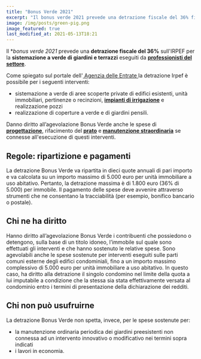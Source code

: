 ```yaml
---
title: "Bonus Verde 2021"
excerpt: "Il bonus verde 2021 prevede una detrazione fiscale del 36% fino a un importo di 5.000 euro per la progettazione e la sistemazione a verde di giardini e terrazzi"
image: /img/posts/green-pig.png
image_featured: true
last_modified_at: 2021-05-13T18:21
---
```

Il **bonus verde 2021* prevede una **detrazione fiscale del 36%** sull'IRPEF per la **sistemazione a verde di giardini e terrazzi** eseguiti da [**professionisti del settore**](/chi-sono/ "Potasiepe giardiniere e paesaggista").

Come spiegato sul portale dell'<a href="https://www.agenziaentrate.gov.it/portale/web/guest/bonus-verde/infogen-bonus-verde-cittadini" aria-label="vai al portale Agenzia delle Entrate" target="_blank" rel="nofollow noopener"> Agenzia delle Entrate </a> la detrazione Irpef è possibile per i seguenti interventi:

- sistemazione a verde di aree scoperte private di edifici esistenti, unità immobiliari, pertinenze o recinzioni, [**impianti di irrigazione**](/impianti-di-irrigazione/ "Il Giardiniere Potasiepe installa impianti di irrigazione a Udine e Gorizia") e realizzazione pozzi
- realizzazione di coperture a verde e di giardini pensili.

Danno diritto all’agevolazione Bonus Verde anche le spese di [**progettazione**](/progettazione-giardini/ "progettazione giardini a Udine e Gorizia e in tutta Italia"), rifacimento del [**prato**](/prato-a-rotoli/ "scopri il prato a rotoli, un prato vero a pronto effetto") e [**manutenzione straordinaria**](/servizi-di-giardinaggio/giardiniere-a-domicilio/ "realizzazione e manutenzione di giardini e terrazzi a Udine e Gorizia") se connesse all'esecuzione di questi interventi.

## Regole: ripartizione e pagamenti

La detrazione Bonus Verde va ripartita in dieci quote annuali di pari importo e va calcolata su un importo massimo di 5.000 euro per unità immobiliare a uso abitativo. Pertanto,  la detrazione massima è di 1.800 euro (36% di 5.000) per immobile.
Il pagamento delle spese deve avvenire attraverso strumenti che ne consentano la tracciabilità (per esempio, bonifico bancario o postale).

## Chi ne ha diritto

Hanno diritto all’agevolazione Bonus Verde i contribuenti che possiedono o detengono, sulla base di un titolo idoneo, l’immobile sul quale sono effettuati gli interventi e che hanno sostenuto le relative spese.
Sono agevolabili anche le spese sostenute per interventi eseguiti sulle parti comuni esterne degli edifici condominiali, fino a un importo massimo complessivo di 5.000 euro per unità immobiliare a uso abitativo.
In questo caso, ha diritto alla detrazione il singolo condomino nel limite della quota a lui imputabile a condizione che la stessa sia stata effettivamente versata al condominio entro i termini di presentazione della dichiarazione dei redditi.

## Chi non può usufruirne

La detrazione Bonus Verde non spetta, invece, per le spese sostenute per:

- la manutenzione ordinaria periodica dei giardini preesistenti non connessa ad un intervento innovativo o modificativo nei termini sopra indicati
- i lavori in economia.
